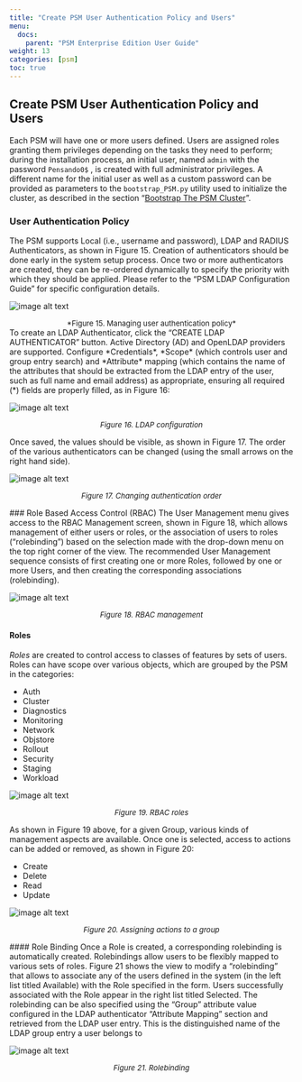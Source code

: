 ```yaml
---
title: "Create PSM User Authentication Policy and Users"
menu:
  docs:
    parent: "PSM Enterprise Edition User Guide"
weight: 13
categories: [psm]
toc: true
---
```

## Create PSM User Authentication Policy and Users
Each PSM will have one or more users defined. Users are assigned roles granting them privileges depending on the tasks they need to perform; during the installation process, an initial user, named `admin`  with the password `Pensando0$` , is created with full administrator privileges.
A different name for the initial user as well as a custom password can be provided as parameters to the  `bootstrap_PSM.py` utility used to initialize the cluster, as described in the section “<ins>Bootstrap The PSM Cluster</ins>”. 
### User Authentication Policy
The PSM supports Local (i.e., username and password), LDAP and RADIUS Authenticators, as shown in Figure 15. Creation of authenticators should be done early in the system setup process. Once two or more authenticators are created, they can be re-ordered dynamically to specify the priority with which they should be applied.
Please refer to the “PSM LDAP Configuration Guide” for specific configuration details.
  
![image alt text](/images/PSM/PSM_User_Guide/Create_PSM_User_Authentication_Policy_and_Users/771ce66ea65ace4fdbf3990ccd106b7c20ca8728.png)

<div style="text-align:center"><font size='2'>*Figure 15. Managing user authentication policy*
</font>

</div>To create an LDAP Authenticator, click the “CREATE LDAP AUTHENTICATOR” button. Active Directory (AD) and OpenLDAP providers are supported.
Configure *Credentials*, *Scope* (which controls user and group entry search) and *Attribute* mapping (which contains the name of the attributes that should be extracted from the LDAP entry of the user, such as full name and email address) as appropriate, ensuring all required (*) fields are properly filled, as in Figure 16:

  
![image alt text](/images/PSM/PSM_User_Guide/Create_PSM_User_Authentication_Policy_and_Users/4ca518d0f15390010394d327785b3d3969652c11.png)<div style="text-align:center">
<font size='2'>*Figure 16. LDAP configuration*
</font>

</div>
Once saved, the values should be visible, as shown in Figure 17. The order of the various authenticators can be changed (using the small arrows on the right hand side).
  
![image alt text](/images/PSM/PSM_User_Guide/Create_PSM_User_Authentication_Policy_and_Users/28655fdd0bf6ae298d317221d05c74361ad9d669.png)<div style="text-align:center">
<font size='2'>*Figure 17. Changing authentication order*
</font>

  
</div>
### Role Based Access Control (RBAC)
The User Management menu gives access to the RBAC Management screen, shown in Figure 18, which allows management of either users or roles, or the association of users to roles (“rolebinding”) based on the selection made with the drop-down menu on the top right corner of the view. The recommended User Management sequence consists of first creating one or more Roles, followed by one or more Users, and then creating the corresponding associations (rolebinding).
  
![image alt text](/images/PSM/PSM_User_Guide/Create_PSM_User_Authentication_Policy_and_Users/8ae2fe77052e06139f8b7f6476b0983de4b40f7f.png)<div style="text-align:center">
<font size='2'>*Figure 18.*
</font> 
<font size='2'>*RBAC management*
</font>

</div>

#### Roles
*Roles* are created to control access to classes of features by sets of users. Roles can have scope over various objects, which are grouped by the PSM in the categories:

- Auth
- Cluster
- Diagnostics
- Monitoring
- Network
- Objstore
- Rollout
- Security
- Staging
- Workload
  

  
![image alt text](/images/PSM/PSM_User_Guide/Create_PSM_User_Authentication_Policy_and_Users/5ba28d057de4b4b76d3172883e2945553f33347f.png)<div style="text-align:center">
<font size='2'>*Figure 19. RBAC roles*
</font>

</div> 
As shown in Figure 19 above, for a given Group, various kinds of management aspects are available. Once one is selected, access to actions can be added or removed, as shown in Figure 20:

- Create
- Delete
- Read
- Update
  

  
![image alt text](/images/PSM/PSM_User_Guide/Create_PSM_User_Authentication_Policy_and_Users/36ba0ba1cf4376939ab4016a90995337c95bd60c.png)<div style="text-align:center">
<font size='2'>*Figure 20. Assigning actions to a group*
</font>

</div>
#### Role Binding
Once a Role is created, a corresponding rolebinding is automatically created. Rolebindings allow users to be flexibly mapped to various sets of roles. Figure 21 shows the view to modify a “rolebinding” that allows to associate any of the users defined in the system (in the left list titled Available) with the Role specified in the form. Users successfully associated with the Role appear in the right list titled Selected.
The rolebinding can be also specified using the “Group” attribute value configured in the LDAP authenticator “Attribute Mapping” section and retrieved from the LDAP user entry. This is the distinguished name of the LDAP group entry a user belongs to
  
![image alt text](/images/PSM/PSM_User_Guide/Create_PSM_User_Authentication_Policy_and_Users/1eb943a427507f388f3a96fc72c547681e6065ff.png)<div style="text-align:center">
<font size='2'>*Figure 21. Rolebinding*
</font>

</div>
